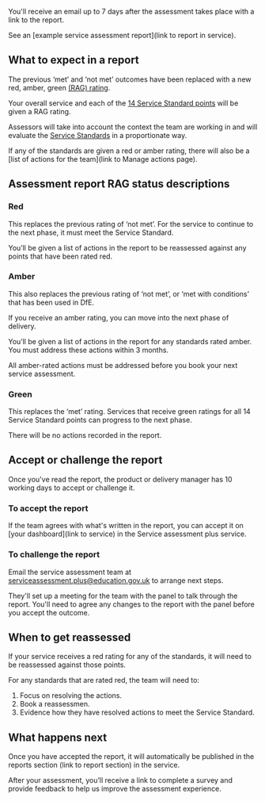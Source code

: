 You'll receive an email up to 7 days after the assessment takes place with a link to the report. 

See an [example service assessment report](link to report in service).

## What to expect in a report

The previous ‘met’ and ‘not met’ outcomes have been replaced with a new red, amber, green [(RAG) rating](/service-assurance/get-assessment-report/#assessment-report-rag-status-descriptions). 

Your overall service and each of the [14 Service Standard points](https://apply-the-service-standard.education.gov.uk/service-standard) will be given a RAG rating.

Assessors will take into account the context the team are working in and will evaluate the [Service Standards](https://apply-the-service-standard.education.gov.uk/service-standard) in a proportionate way.

If any of the standards are given a red or amber rating, there will also be a [list of actions for the team](link to Manage actions page).

## Assessment report RAG status descriptions

### Red

This replaces the previous rating of ‘not met’. For the service to continue to the next phase, it must meet the Service Standard. 

You’ll be given a list of actions in the report to be reassessed against any points that have been rated red.  

### Amber

This also replaces the previous rating of ‘not met’, or ‘met with conditions’ that has been used in DfE.  

If you receive an amber rating, you can move into the next phase of delivery.  

You’ll be given a list of actions in the report for any standards rated amber. You must address these actions within 3 months.  

All amber-rated actions must be addressed before you book your next service assessment. 

### Green

This replaces the ‘met’ rating. Services that receive green ratings for all 14 Service Standard points can progress to the next phase. 

There will be no actions recorded in the report. 

## Accept or challenge the report

Once you've read the report, the product or delivery manager has 10 working days to accept or challenge it.

### To accept the report

If the team agrees with what's written in the report, you can accept it on [your dashboard](link to service) in the Service assessment plus service.

### To challenge the report

Email the service assessment team at serviceassessment.plus@education.gov.uk to arrange next steps.

They'll set up a meeting for the team with the panel to talk through the report. You'll need to agree any changes to the report with the panel before you accept the outcome.

## When to get reassessed

If your service receives a red rating for any of the standards, it will need to be reassessed against those points.

For any standards that are rated red, the team will need to:
<ol class="govuk-list govuk-list--number">
  <li>Focus on resolving the actions.</li>
  <li>Book a reassessmen.</li>
  <li>Evidence how they have resolved actions to meet the Service Standard.</li>
</ol>

## What happens next

Once you have accepted the report, it will automatically be published in the reports section (link to report section) in the service.

After your assessment, you’ll receive a link to complete a survey and provide feedback to help us improve the assessment experience. 
